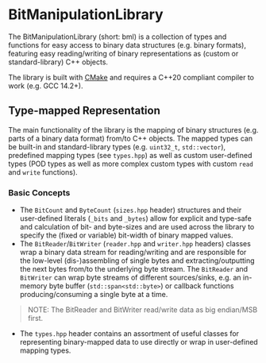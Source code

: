 # BitManipulationLibrary

The BitManipulationLibrary (short: bml) is a collection of types and functions for easy access to binary data structures (e.g. binary formats), featuring
easy reading/writing of binary representations as (custom or standard-library) C++ objects.

The library is built with [CMake](https://cmake.org/) and requires a C++20 compliant compiler to work (e.g. GCC 14.2+).

## Type-mapped Representation

The main functionality of the library is the mapping of binary structures (e.g. parts of a binary data format) from/to C++ objects.
The mapped types can be built-in and standard-library types (e.g. `uint32_t`, `std::vector`), predefined mapping types (see `types.hpp`) as well as custom user-defined types (POD types as well as more complex custom types with custom `read` and `write` functions).

### Basic Concepts

- The `BitCount` and `ByteCount` (`sizes.hpp` header) structures and their user-defined literals (`_bits` and `_bytes`) allow for explicit and type-safe and calculation of bit- and byte-sizes and are used across the library to specify the (fixed or variable) bit-width of binary mapped values.
- The `BitReader`/`BitWriter` (`reader.hpp` and `writer.hpp` headers) classes wrap a binary data stream for reading/writing and are responsible for the low-level (dis-)assembling of single bytes and extracting/outputting the next bytes from/to the underlying byte stream.
The `BitReader` and `BitWriter` can wrap byte streams of different sources/sinks, e.g. an in-memory byte buffer (`std::span<std::byte>`) or callback functions producing/consuming a single byte at a time.
> NOTE: The BitReader and BitWriter read/write data as big endian/MSB first.
- The `types.hpp` header contains  an assortment of useful classes for representing binary-mapped data to use directly or wrap in user-defined mapping types.
